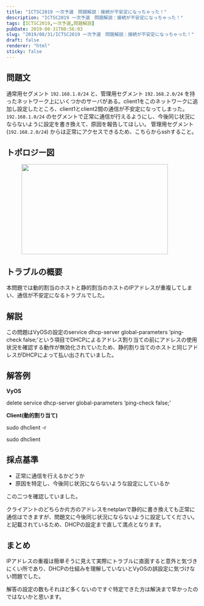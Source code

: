 ```yaml
---
title: "ICTSC2019 一次予選　問題解説：接続が不安定になっちゃった！"
description: "ICTSC2019 一次予選　問題解説：接続が不安定になっちゃった！"
tags: [ICTSC2019,一次予選,問題解説]
pubDate: 2019-08-31T00:56:03
slug: "2019/08/31/ICTSC2019 一次予選　問題解説：接続が不安定になっちゃった！"
draft: false
renderer: "html"
sticky: false
---
```



<h2>問題文</h2>



<p>通常用セグメント&nbsp;<code>192.168.1.0/24</code>&nbsp;と、管理用セグメント&nbsp;<code>192.168.2.0/24</code>&nbsp;を持ったネットワーク上にいくつかのサーバがある。client1をこのネットワークに追加し設定したところ、client1とclient2間の通信が不安定になってしまった。<code>192.168.1.0/24</code>&nbsp;のセグメントで正常に通信が行えるようにし、今後同じ状況にならないように設定を書き換えて、原因を報告してほしい。 管理用セグメント (<code>192.168.2.0/24</code>) からは正常にアクセスできるため、こちらからsshすること。</p>



<h2>トポロジー図</h2>



<figure class="wp-block-image is-resized"><img decoding="async" loading="lazy" src="/images/wp/2019/09/a0e74ad27dc89ef785966f7dd43cd474-1-512x316.png.webp" alt="" class="wp-image-2945" width="384" height="237" /></figure>



<h2>トラブルの概要</h2>



<p>本問題では動的割当のホストと静的割当のホストのIPアドレスが重複してしまい、通信が不安定になるトラブルでした。</p>



<h2>解説</h2>



<p>この問題はVyOSの設定のservice dhcp-server global-parameters &#8216;ping-check false;&#8217;という項目でDHCPによるアドレス割り当ての前にアドレスの使用状況を確認する動作が無効化されていたため、静的割り当てのホストと同じアドレスがDHCPによって払い出されていました。</p>



<h2>解答例</h2>



<p><strong>VyOS</strong></p>



<p>delete service dhcp-server global-parameters &#8216;ping-check false;&#8217;</p>



<p><strong>Client(動的割り当て)</strong></p>



<p>sudo dhclient -r</p>



<p>sudo dhclient</p>



<h2>採点基準</h2>



<ul><li>正常に通信を行えるかどうか</li><li>原因を特定し、今後同じ状況にならないような設定にしているか</li></ul>



<p>この二つを確認していました。</p>



<p>クライアントのどちらか片方のアドレスをnetplanで静的に書き換えても正常に通信はできますが、問題文に今後同じ状況にならないように設定してください。と記載されているため、DHCPの設定まで直して満点となります。</p>



<h2>まとめ</h2>



<p>IPアドレスの重複は簡単そうに見えて実際にトラブルに直面すると意外と気づきにくい所であり、DHCPの仕組みを理解していないとVyOSの誤設定に気づけない問題でした。</p>



<p>解答の設定の数もそれほど多くないのですぐ特定できた方は解決まで早かったのではないかと思います。</p>



<p></p>
